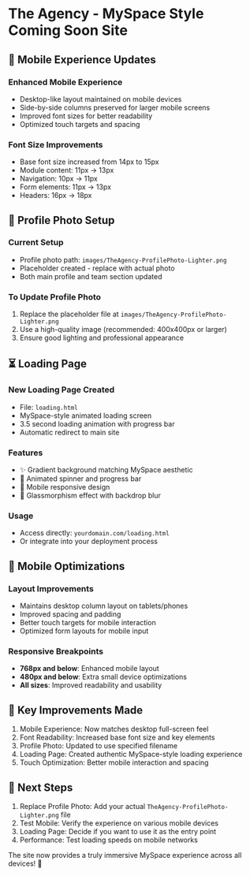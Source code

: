 # The Agency - MySpace Style Coming Soon Site

## 🚀 Mobile Experience Updates

### Enhanced Mobile Experience

- Desktop-like layout maintained on mobile devices
- Side-by-side columns preserved for larger mobile screens
- Improved font sizes for better readability
- Optimized touch targets and spacing

### Font Size Improvements

- Base font size increased from 14px to 15px
- Module content: 11px → 13px
- Navigation: 10px → 11px
- Form elements: 11px → 13px
- Headers: 16px → 18px

## 📸 Profile Photo Setup

### Current Setup

- Profile photo path: `images/TheAgency-ProfilePhoto-Lighter.png`
- Placeholder created - replace with actual photo
- Both main profile and team section updated

### To Update Profile Photo

1. Replace the placeholder file at `images/TheAgency-ProfilePhoto-Lighter.png`
2. Use a high-quality image (recommended: 400x400px or larger)
3. Ensure good lighting and professional appearance

## ⏳ Loading Page

### New Loading Page Created

- File: `loading.html`
- MySpace-style animated loading screen
- 3.5 second loading animation with progress bar
- Automatic redirect to main site

### Features

- ✨ Gradient background matching MySpace aesthetic
- 🔄 Animated spinner and progress bar
- 📱 Mobile responsive design
- 🎨 Glassmorphism effect with backdrop blur

### Usage

- Access directly: `yourdomain.com/loading.html`
- Or integrate into your deployment process

## 📱 Mobile Optimizations

### Layout Improvements

- Maintains desktop column layout on tablets/phones
- Improved spacing and padding
- Better touch targets for mobile interaction
- Optimized form layouts for mobile input

### Responsive Breakpoints

- **768px and below**: Enhanced mobile layout
- **480px and below**: Extra small device optimizations
- **All sizes**: Improved readability and usability

## 🎯 Key Improvements Made

1. Mobile Experience: Now matches desktop full-screen feel
2. Font Readability: Increased base font size and key elements
3. Profile Photo: Updated to use specified filename
4. Loading Page: Created authentic MySpace-style loading experience
5. Touch Optimization: Better mobile interaction and spacing

## 🔧 Next Steps

1. Replace Profile Photo: Add your actual `TheAgency-ProfilePhoto-Lighter.png` file
2. Test Mobile: Verify the experience on various mobile devices
3. Loading Page: Decide if you want to use it as the entry point
4. Performance: Test loading speeds on mobile networks

The site now provides a truly immersive MySpace experience across all devices! 🎉
